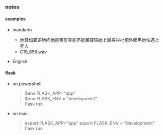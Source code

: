  ### notes

 #### examples 
 * mandarin
   - 她轻如耳语地问他是否有空能不能屈尊陪她上街买些枇杷外面黑她怕遇上歹人 
   - C19_656.wav 

 * English
   

 #### flask
 * on powershell
   >  $env:FLASK_APP="app"  
   >  $env:FLASK_ENV = "development"  
   >  flask run 

* on mac
   > export FLASK_APP="app"
   > export FLASK_ENV = "development" 
   > flask run 